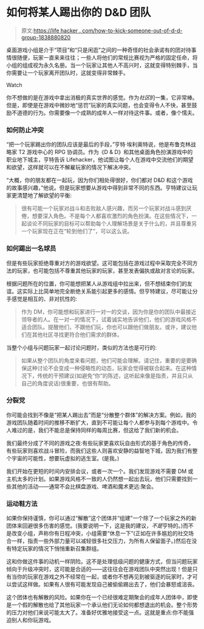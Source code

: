 # 如何将某人踢出你的 D&D 团队

> 原文:[https://life hacker . com/how-to-kick-someone-out-of-d-d-group-1838880820](https://lifehacker.com/how-to-kick-someone-out-of-your-d-d-group-1838880820)

桌面游戏小组是介于“项目”和“只是闲逛”之间的一种奇怪的社会承诺有的团对待事情很随便，玩家一直来来往往；一些人将他们的常规比赛视为严格的固定任命，将小组的组成视为永久名册。当一个玩家让其他人不高兴时，这就变得特别棘手，当你需要让一个玩家离开团队时，这就变得非常棘手。

Watch

你不想做的是在游戏中拿出消极的真实世界的感觉。作为*社区*的一集，它非常棒。但是，即使是在游戏中微妙地“惩罚”玩家的真实问题，也会变得令人不快，甚至鼓励不道德的行为。你需要像一个成熟的成年人一样对待这件事。或者，像个懦夫。

### 如何防止冲突

“把一个玩家踢出你的团队应该是最后的手段，”亨特·埃利奥特说，他是布鲁克林战略家 T2 游戏中心的 RPG 协调员。作为《D & D》和其他桌面角色扮演游戏中的职业地下城主，亨特告诉 Lifehacker，他试图让每个人在游戏中交流他们的期望和欲望，这样就可以在不解雇玩家的情况下解决冲突。

“大概，你的朋友都在一起玩，因为你们相处得很好，你们都对 D&D 和这个游戏的故事感兴趣，”他说。但是玩家想要从游戏中得到非常不同的东西。亨特建议让玩家更清楚地了解欲望的平衡:

> 很有可能一个玩家对战斗和击败敌人感兴趣，而另一个玩家对战斗感到厌倦，想要深入角色。不是每个人都喜欢激烈的角色扮演。在这些情况下，一起谈论不同玩家的目标可以帮助每个人理解场景是关于什么的，并且尊重另一个玩家现在正在“轮到他们了”，可以这么说。

### 如何踢出一名球员

但是有些玩家拒绝尊重对方的游戏欲望。这可能包括在游戏过程中采取完全不同方法的玩家，也可能包括不尊重其他玩家的玩家，甚至发表偏执或敌对言论的玩家。

根据问题所在的位置，你可能想把某人从游戏组中拉出来，但不想结束你们的友谊。这实际上比简单地完全断绝关系能引起更多的感情。但亨特建议，尽可能让分手感觉是相互的、非对抗性的:

> 作为 DM，你可能想和玩家进行一对一的交谈，因为你是你的团队中最接近领导者的人。在一对一的情况下，试着诚实地告诉他们，他们的游戏风格不适合团队。提醒他们，不跟他们玩，你也可以跟他们做朋友。或许，建议他们在其他社区寻找更符合他们需求的群体。

当整个小组与问题玩家一起讨论问题时，类似的方法也是可行的:

> 如果从整个团队的角度来看问题，他们可能会理解。请记住，重要的是要确保这种讨论不会变成一种侵略性的动态，玩家会觉得被联合起来。在这种情况下，传统的干预建议(如避免“你”的陈述，这听起来像是指责，并且只从自己的角度说话)很重要，也很有帮助。

### 分裂党

你可能会找到不像是“把某人踢出去”而是“分散整个群体”的解决方案。例如，我的游戏团队随着时间的推移不断扩大，直到不可能让每个人都参与到每个游戏中。令人难过的是，我们不能总是保持同样的每周比赛，但这给了我们新的机会。

我们最终分成了不同的游戏之夜:有些玩家更喜欢玩自由形式的基于角色的传奇，有些玩家则喜欢战斗冒险，而我们这些人则喜欢安静的益智地下城，因为我们有整个宇宙的可能性，想要玩虚拟的逃生室。(是我。)

我们开始在更短的时间内安排会议，或者一次一个。我们发现游戏不需要 DM 或主机太多的计划。如果游戏风格不一致的人仍然想一起出去玩，他们只需要找到一些其他的活动——通常不会比棋盘游戏、啤酒和魔术更远:聚会。

### 运动鞋方法

如果你保持谨慎，你可以通过“解散”这个团体并“组建”一个除了一个玩家之外的新团体来回避很多伤害的感觉。(我要说明一下，这是我的建议，*不是*亨特的。)而不是改变小组，声称你有日程冲突，小组需要“休息一下”(正如在许多尴尬的社交场合一样，指责一些外部力量可以减轻很多社交压力，为所有人保留面子。)然后在没有特定玩家的情况下悄悄重新召集群组。

这和你做这件事的动机一样阴险。这不是处理低级问题的健康方式，但当问题玩家倾向于升级冲突时，这可能是合适的——这往往会在游戏团队中突然出现！但是只有当你的玩家在游戏之外不经常在一起，或者你不想再见到被驱逐的玩家时，才可以尝试这样做。如果有人很有可能发现自己被偷偷踢出去了，他们会暴怒或沮丧。

这个团体也有解散的风险。如果你在一个已经很难定期聚会的成年人团体中，即使是一个假的解散也给了其他玩家一个承认他们无论如何都想退出的机会。整个形势的压力对他们来说可能太大了。准备好优雅地接受这一点。这就是重点:你不能强迫别人和你玩游戏。